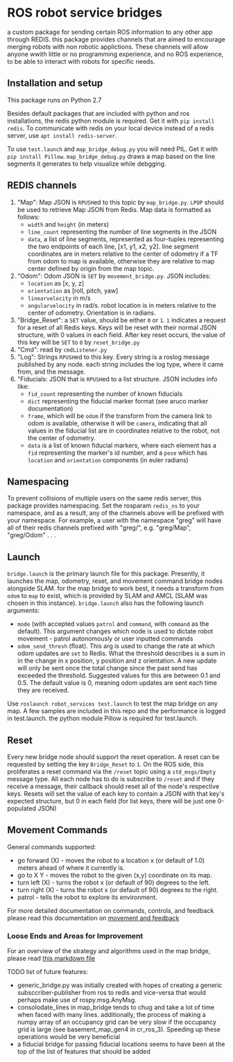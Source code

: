 # ROS robot service bridges

a custom package for sending certain ROS information to any other app through REDIS. this package provides channels that are aimed to encourage merging robots with non robotic applictions. These channels will allow anyone wwith little or no programming experience, and no ROS experience, to be able to interact with robots for specific needs.

## Installation and setup

This package runs on Python 2.7

Besides default packages that are included with python and ros installations, the redis python module is required. Get it with `pip install redis`. To communicate with redis on your local device instead of a redis server, use `apt install redis-server`.

To use `test.launch` and `map_bridge_debug.py` you will need PIL. Get it with `pip install Pillow`. `map_bridge_debug.py` draws a map based on the line segments it generates to help visualize while debgging.

## REDIS channels

1. "Map": Map JSON is `RPUSH`ed to this topic by `map_bridge.py`. `LPOP` should be used to retrieve Map JSON from Redis. Map data is formatted as follows:
    * `width` and `height` (in meters) 
    * `line_count` representing the number of line segments in the JSON
    * `data`, a list of line segments, represented as four-tuples representing the two endpoints of each line, [x1, y1, x2, y2]. line segment coordinates are in meters relative to the center of odometry if a TF from odom to map is available, otherwise they are relative to map center defined by origin from the map topic.
2. "Odom": Odom JSON is `SET` by `movement_bridge.py`. JSON includes: 
    * `location` as [x, y, z]
    * `orientation` as [roll, pitch, yaw]
    * `linearvelocity` in m/s
    * `angularvelocity` in rad/s. robot location is in meters relative to the center of odometry. Orientation is in radians.
3. "Bridge_Reset": a `SET` value, should be either `0` or `1`. `1` indicates a request for a reset of all Redis keys. Keys will be reset with their normal JSON structure, with 0 values in each field. After key reset occurs, the value of this key will be `SET` to `0` by `reset_bridge.py`
4. "Cmd": read by `cmdListener.py`
5. "Log": Strings `RPUSH`ed to this key. Every string is a roslog message published by any node. each string includes the log type, where it came from, and the message.
6. "Fiducials: JSON that is `RPUSH`ed to a list structure. JSON includes info like:
    * `fid_count` representing the number of known fiducials
    * `dict` representing the fiducial marker format (see aruco marker documentation) 
    * `frame`, which will be `odom` if the transform from the camera link to odom is available, otherwise it will be `camera`, indicating that all values in the fiducial list are in coordinates relative to the robot, not the center of odometry. 
    * `data` is a list of known fiducial markers, where each element has a `fid` representing the marker's id number, and a `pose` which has `location` and `orientation` components (in euler radians)

## Namespacing

To prevent collisions of multiple users on the same redis server, this package provides namespacing. Set the rosparam `redis_ns` to your namespace, and as a result, any of the channels above will be prefixed with your namespace. For example, a user with the namespace "greg" will have all of their redis channels prefixed with "greg/", e.g. "greg/Map", "greg/Odom" . . .

## Launch

`bridge.launch` is the primary launch file for this package. Presently, it launches the map, odometry, reset, and movement command bridge nodes alongside SLAM. for the map bridge to work best, it needs a transform from `odom` to `map` to exist, which is provided by SLAM and AMCL (SLAM was chosen in this instance). `bridge.launch` also has the following launch arguments:

* `mode` (with accepted values `patrol` and `command`, with `command` as the default). This argument changes which node is used to dictate robot movement - patrol autonomously or user inputted commands
* `odom_send_thresh` (float). This arg is used to change the rate at which odom updates are `set` to Redis. What the threshold describes is a sum in in the change in x position, y position and z orientation. A new update will only be sent once the total change since the past send has exceeded the threshold. Suggested values for this are between 0.1 and 0.5. The default value is 0, meaning odom updates are sent each time they are received.

Use `roslaunch robot_services test.launch` to test the map bridge on any map. A few samples are included in this repo and the performance is logged in test.launch. the python module Pillow is required for test.launch.

## Reset

Every new bridge node should support the reset operation. A reset can be requested by setting the key `Bridge_Reset` to `1`. On the ROS side, this proliferates a reset command via the `/reset` topic using a `std_msgs/Empty` message type. All each node has to do is subscribe to `/reset` and if they receive a message, their callback should reset all of the node's respective keys. Resets will set the value of each key to contain a JSON with that key's expected structure, but 0 in each field (for list keys, there will be just one 0-populated JSON)

## Movement Commands

General commands supported:

* go forward (X) - moves the robot to a location x (or default of 1.0) meters ahead of where it currently is.
* go to X Y - moves the robot to the given (x,y) coordinate on its map.
* turn left (X) - turns the robot x (or default of 90) degrees to the left.
* turn right (X) - turns the robot x (or default of 90) degrees to the right.
* patrol - tells the robot to explore its environment.

For more detailed documentation on commands, controls, and feedback please read this documentation on [movement and feedback](robot_movement_and_feedback.txt)

### Loose Ends and Areas for Improvement

For an overview of the strategy and algorithms used in the map bridge, please read [this markdown file](map_bridge.md)

TODO list of future features:

* generic_bridge.py was initially created with hopes of creating a generic subsccriber-publisher from ros to redis and vice-versa that would perhaps make use of rospy.msg.AnyMsg.
* consolodate_lines in map_bridge tends to chug and take a lot of time when faced with many lines. additionally, the process of making a numpy array of an occupancy grid can be very slow if the occupancy grid is large (see basement_map_gen4 in cr_ros_3). Speeding up these operations would be very beneficial
* a fiducial bridge for passing fiducial locations seems to have been at the top of the list of features that should be added
